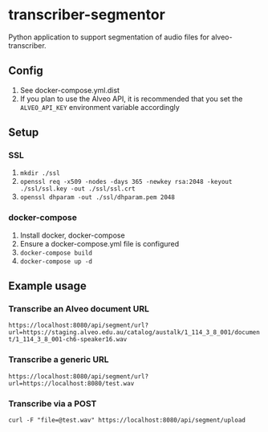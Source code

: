 # transcriber-segmentor
Python application to support segmentation of audio files for alveo-transcriber.

## Config
1. See docker-compose.yml.dist
2. If you plan to use the Alveo API, it is recommended that you set the `ALVEO_API_KEY` environment variable accordingly

## Setup
### SSL
1. `mkdir ./ssl`
2. `openssl req -x509 -nodes -days 365 -newkey rsa:2048 -keyout ./ssl/ssl.key -out ./ssl/ssl.crt`
3. `openssl dhparam -out ./ssl/dhparam.pem 2048`

### docker-compose
1. Install docker, docker-compose
2. Ensure a docker-compose.yml file is configured
3. `docker-compose build`
4. `docker-compose up -d`

## Example usage
### Transcribe an Alveo document URL
`https://localhost:8080/api/segment/url?url=https://staging.alveo.edu.au/catalog/austalk/1_114_3_8_001/document/1_114_3_8_001-ch6-speaker16.wav`

### Transcribe a generic URL
`https://localhost:8080/api/segment/url?url=https://localhost:8080/test.wav`

### Transcribe via a POST
`curl -F "file=@test.wav" https://localhost:8080/api/segment/upload`
